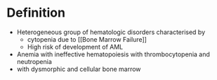# Definition 
* Heterogeneous group of hematologic disorders characterised by
	* cytopenia due to [[Bone Marrow Failure]] 
	* High risk of development of AML 
* Anemia with ineffective hematopoiesis with thrombocytopenia and neutropenia 
* with dysmorphic and cellular bone marrow 